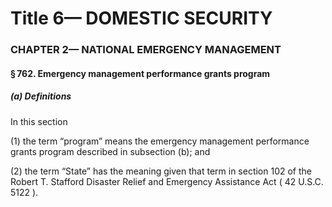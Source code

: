 
# Title 6— DOMESTIC SECURITY
### CHAPTER 2— NATIONAL EMERGENCY MANAGEMENT
#### § 762. Emergency management performance grants program
##### (a) Definitions

In this section

(1) the term “program” means the emergency management performance grants program described in subsection (b); and

(2) the term “State” has the meaning given that term in section 102 of the Robert T. Stafford Disaster Relief and Emergency Assistance Act ( 42 U.S.C. 5122 ).
